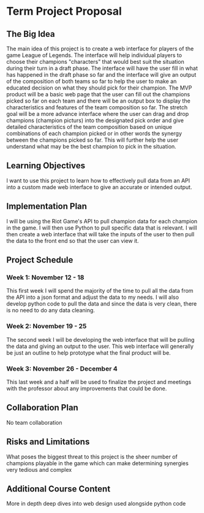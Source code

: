 # Term Project Proposal

## The Big Idea

The main idea of this project is to create a web interface for players of the game League of Legends. The interface will help individual players to choose their champions "characters" that would best suit the situation during their turn in a draft phase. The interface will have the user fill in what has happened in the draft phase so far and the interface will give an output of the composition of both teams so far to help the user to make an educated decision on what they should pick for their champion. The MVP product will be a basic web page that the user can fill out the champions picked so far on each team and there will be an output box to display the characteristics and features of the team composition so far. The stretch goal will be a more advance interface where the user can drag and drop champions (champion picturs) into the designated pick order and give detailed characteristics of the team composition based on unique combinations of each champion picked or in other words the synergy between the champions picked so far. This will further help the user understand what may be the best champion to pick in the situation. 

## Learning Objectives

I want to use this project to learn how to effectively pull data from an API into a custom made web interface to give an accurate or intended output.

## Implementation Plan

I will be using the Riot Game's API to pull champion data for each champion in the game. I will then use Python to pull specific data that is relevant. I will then create a web interface that will take the inputs of the user to then pull the data to the front end so that the user can view it. 

## Project Schedule

### Week 1: November 12 - 18

This first week I will spend the majority of the time to pull all the data from the API into a json format and adjust the data to my needs. I will also develop python code to pull the data and since the data is very clean, there is no need to do any data cleaning. 

### Week 2: November 19 - 25

The second week I will be developing the web interface that will be pulling the data and giving an output to the user. This web interface will generally be just an outline to help prototype what the final product will be.

### Week 3: November 26 - December 4

This last week and a half will be used to finalize the project and meetings with the professor about any improvements that could be done.

## Collaboration Plan

No team collaboration

## Risks and Limitations

What poses the biggest threat to this project is the sheer number of champions playable in the game which can make determining synergies very tedious and complex

## Additional Course Content

More in depth deep dives into web design used alongside python code
